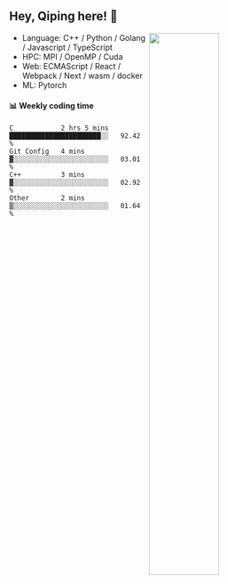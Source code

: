 

## Hey, Qiping here! :wave:

[<img align="right" width="50%" src="https://github-readme-stats.vercel.app/api?username=ppppqp&theme=dark&show_icons=true">](https://metrics.lecoq.io/ppppqp?template=classic)



-   Language: C++ / Python / Golang / Javascript / TypeScript
-   HPC: MPI / OpenMP / Cuda
-   Web: ECMAScript / React / Webpack / Next / wasm / docker
-   ML: Pytorch



#### :bar_chart: Weekly coding time

<!--START_SECTION:waka-->

```text
C            2 hrs 5 mins    ███████████████████████░░   92.42 %
Git Config   4 mins          ▓░░░░░░░░░░░░░░░░░░░░░░░░   03.01 %
C++          3 mins          ▓░░░░░░░░░░░░░░░░░░░░░░░░   02.92 %
Other        2 mins          ▒░░░░░░░░░░░░░░░░░░░░░░░░   01.64 %
```

<!--END_SECTION:waka-->
